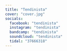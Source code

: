 ```yaml
---
title: "Tendinista"
cover: "cover.jpg"
socials:
  facebook: "tendinista"
  instagram: "tendinista"
  bandcamp: "tendinista"
  soundcloud: "tendinista"
  tidal: "37666318"
---
```

